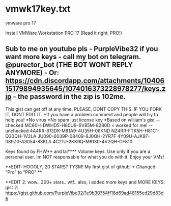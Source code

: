 # vmwk17key.txt
vmware pro 17 



Install VMWare Workstation PRO 17 (Read it right. PRO!)

Sub to me on youtube pls - PurpleVibe32
if you want more keys - call my bot on telegram. @purector_bot (THE BOT WONT REPLY ANYMORE) - Or: https://cdn.discordapp.com/attachments/1040615179894935645/1074016373228978277/keys.zip - the password in the zip is 102me.
---
This gist can get off at any time.
PLEASE, DONT COPY THIS. IF YOU FORK IT, DONT EDIT IT.
*If you have a problem comment and people will try to help you!
*No virus
*No spam just license key
*Based on william's gist
--checked
MC60H-DWHD5-H80U9-6V85M-8280D < worked for me!
--unchecked
4A4RR-813DK-M81A9-4U35H-06KND
NZ4RR-FTK5H-H81C1-Q30QH-1V2LA
JU090-6039P-08409-8J0QH-2YR7F
4Y09U-AJK97-089Z0-A3054-83KLA
4C21U-2KK9Q-M8130-4V2QH-CF810

Keys found by FHW** and lai****
Volume keys.
Use only if you are a personal user. Im NOT responsable for what you do with it.
Enjoy your VMs!

**EDIT: HOOOLY, 20 STARS? TYSM! My first gist of github! + Changed "Pro" to "PRO" **

**EDIT 2: wow.. 200+ stars.. wtf.. also, i added more keys and MORE KEYS: gist 2: https://gist.github.com/PurpleVibe32/1e9b30754ff18d69ad48155ed29d83de
